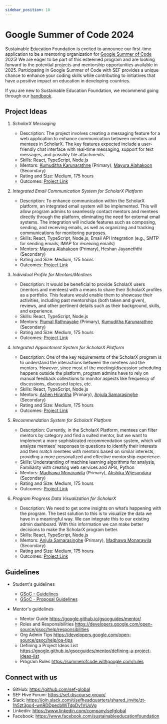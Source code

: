 ```yaml
---
sidebar_position: 10
---
```


# Google Summer of Code 2024 

Sustainable Education Foundation is excited to announce our first-time application to be a mentoring organization for [Google Summer of Code](http://g.co/gsoc) 2025! We are eager to be part of this esteemed program and are looking forward to the potential projects and mentorship opportunities available in 2025. Participating in Google Summer of Code with SEF provides a unique chance to enhance your coding skills while contributing to initiatives that have a positive impact on education in developing countries.

If you are new to Sustainable Education Foundation, we recommend going through our [handbook](https://handbook.sefglobal.org/engineering-team/team).

## Project Ideas

1. *ScholarX Messaging*
    - Description: The project involves creating a messaging feature for a web application to enhance communication between mentors and mentees in ScholarX. The key features expected include a user-friendly chat interface with real-time messaging, support for text messages, and possibly file attachments.
    - Skills: React, TypeScript, Node.js
    - Mentors: [Kumuditha Karunarathne](https://sef.discourse.group/u/kumuditha_udayanga/summary) (Primary), [Mayura Alahakoon](https://sef.discourse.group/u/mayura_andrew) (Secondary)
    - Rating and Size: Medium, 175 hours
    - Outcomes: [Project Link](https://docs.google.com/document/d/1F3PSc26HGoXSlEp8wtX3I86JesNIY6Aqbtr9O12Hu5U/edit?usp=sharing)

2. *Integrated Email Communication System for ScholarX Platform*
    - Description: To enhance communication within the ScholarX platform, an integrated email system will be implemented. This will allow program admins to seamlessly contact mentors and mentees directly through the platform, eliminating the need for external email systems. The integration will include features such as composing, sending, and receiving emails, as well as organizing and tracking communications for monitoring purposes.
    - Skills: React, TypeScript, Node.js, Email API Integration (e.g., SMTP for sending emails, IMAP for receiving emails)
    - Mentors: [Mayura Alahakoon](https://sef.discourse.group/u/mayura_andrew) (Primary), Heshan Jayaneththi (Secondary)
    - Rating and Size: Medium, 175 hours
    - Outcomes: [Project Link](https://docs.google.com/document/d/11huIaWMS4rnr0sBAZmfs4bsqRhZNRnUM9g8xyMchmwU/edit?usp=sharing)

3. *Individual Profile for Mentors/Mentees*
    - Description: It would be beneficial to provide ScholarX users (mentors and mentees) with a means to share their ScholarX profiles as a portfolio. This feature would enable them to showcase their activities, including past mentorships (both taken and given), reviews, and other pertinent details such as their background, skills, and experience.
    - Skills: React, TypeScript, Node.js
    - Mentors: [Piumal Rathnayake](https://sef.discourse.group/u/piumal1999/summary) (Primary), [Kumuditha Karunarathne](https://sef.discourse.group/u/kumuditha_udayanga/summary) (Secondary)
    - Rating and Size: Medium, 175 hours
    - Outcomes: [Project Link](https://docs.google.com/document/d/1FEqCtsCq0lXordYv9kQCUEW4h_Wvphwy5OcaGUFfPyc/edit?usp=sharing)

4. *Integrated Appointment System for ScholarX Platform*
    - Description: One of the key requirements of the ScholarX program is to understand the interactions between the mentees and the mentors. However, since most of the meeting/discussion scheduling happens outside the platform, program admins have to rely on manual feedback collections to monitor aspects like frequency of discussions, discussed topics, etc.
    - Skills: React, TypeScript, Node.js
    - Mentors: [Ashen Hirantha](https://sef.discourse.group/u/ashen_hirantha/summary) (Primary), [Anjula Samarasinghe](https://sef.discourse.group/u/anjisvj/activity) (Secondary)
    - Rating and Size: Medium, 175 hours
    - Outcomes: [Project Link](https://docs.google.com/document/d/1CRxfSprtGpjtS1JtYSKXs0eeBtZrkYN5D6iYSJe6t5Q/edit?usp=sharing)

5. *Recommendation System for ScholarX Platform*
    - Description: Currently, in the ScholarX Platform, mentees can filter mentors by category and find a suited mentor, but we want to implement a more sophisticated recommendation system, which will analyze mentees' responses to questions to identify their interests and then match mentees with mentors based on similar interests, providing a more personalized and effective mentorship experience.
    - Skills: Understanding of machine learning algorithms for analysis, Familiarity with creating web services and APIs, Python
    - Mentors: [Madhawa Monarawila](https://sef.discourse.group/u/madhawa/summary) (Primary), [Akshika Wijesundara](https://sef.discourse.group/u/akshika47/summary) (Secondary)
    - Rating and Size: Medium, 175 hours
    - Outcomes: [Project Link](https://docs.google.com/document/d/1ndXqo7LghoYoirI4aGvc7rQNo88NLePaV2BWN_QC1qA/edit?usp=sharing)

6. *Program Progress Data Visualization for ScholarX*
    - Description: We need to get some insights on what’s happening with the program. The best solution to this is to visualize the data we have in a meaningful way. We can integrate this to our existing admin dashboard. With this information we can make better decisions to make the ScholarX program better.
    - Skills: React, TypeScript, Node.js
    - Mentors: [Anjula Samarasinghe](https://sef.discourse.group/u/anjisvj/activity) (Primary), [Madhawa Monarawila](https://sef.discourse.group/u/madhawa/summary) (Secondary)
    - Rating and Size: Medium, 175 hours
    - Outcomes: [Project Link](https://docs.google.com/document/d/1lTzNLalPzCFgDaplIheMXWwarA6MFklwufasEUxBgG0/edit?usp=sharing)
   
## Guidelines
- Student's guidelines
   - [GSoC - Guidelines](https://handbook.sefglobal.org/gsoc-contributor-guidance)
   - [GSoC - Proposal Guidelines](https://handbook.sefglobal.org/gsoc-contributor-guidance#proposal-guidelines)

- Mentor's guidelines
  - Mentor Guide https://google.github.io/gsocguides/mentor/
  - Roles and Responsibilities https://developers.google.com/open-source/gsoc/help/responsibilities
  - Org Admin Tips https://developers.google.com/open-source/gsoc/help/oa-tips
  - Defining a Project Ideas List https://google.github.io/gsocguides/mentor/defining-a-project-ideas-list
  - Program Rules https://summerofcode.withgoogle.com/rules

## Connect with us 
* GitHub: https://github.com/sef-global
* SEF Hive Forum: https://sef.discourse.group/
* Slack: https://join.slack.com/t/sefheadquarters/shared_invite/zt-1h5zt3go4-wnRDDpecbWiTdpDv1VUoVg
* Linkedin: https://www.linkedin.com/company/sefglobal
* Facebook: https://www.facebook.com/sustainableeducationfoundation
